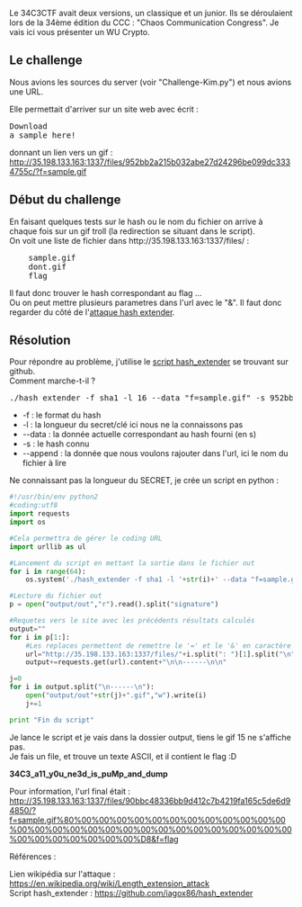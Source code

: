 Le 34C3CTF avait deux versions, un classique et un junior. Ils se déroulaient lors de la 34ème édition du CCC : "Chaos Communication Congress".
Je vais ici vous présenter un WU Crypto.

<h2>Le challenge</h2>

Nous avions les sources du server (voir "Challenge-Kim.py") et nous avions une URL.

Elle permettait d'arriver sur un site web avec écrit : <pre>Download a sample here!</pre> donnant un lien vers un gif : http://35.198.133.163:1337/files/952bb2a215b032abe27d24296be099dc3334755c/?f=sample.gif

<h2>Début du challenge</h2>
En faisant quelques tests sur le hash ou le nom du fichier on arrive à chaque fois sur un gif troll (la redirection se situant dans le script).
</br>On voit une liste de fichier dans http://35.198.133.163:1337/files/ :
<pre>
    sample.gif
    dont.gif
    flag
</pre>
Il faut donc trouver le hash correspondant au flag ... 
</br>Ou on peut mettre plusieurs parametres dans l'url avec le "&". Il faut donc regarder du côté de l'<a href="https://en.wikipedia.org/wiki/Length_extension_attack">attaque hash extender</a>.


<h2>Résolution</h2>
Pour répondre au problème, j'utilise le <a href="https://github.com/iagox86/hash_extender">script hash_extender</a> se trouvant sur github.
</br>Comment marche-t-il ?

<pre>./hash_extender -f sha1 -l 16 --data "f=sample.gif" -s 952bb2a215b032abe27d24296be099dc3334755c --append "&f=flag" </pre>

<ul>
	<li>-f : le format du hash</li>
	<li>-l : la longueur du secret/clé ici nous ne la connaissons pas</li>
	<li>--data : la donnée actuelle correspondant au hash fourni (en s)</li>
	<li>-s : le hash connu</li>
	<li>--append : la donnée que nous voulons rajouter dans l'url, ici le nom du fichier à lire</li>
</ul>

Ne connaissant pas la longueur du SECRET, je crée un script en python :

``` python
#!/usr/bin/env python2
#coding:utf8
import requests
import os

#Cela permettra de gérer le coding URL
import urllib as ul

#Lancement du script en mettant la sortie dans le fichier out
for i in range(64):
	os.system('./hash_extender -f sha1 -l '+str(i)+' --data "f=sample.gif" -s 952bb2a215b032abe27d24296be099dc3334755c --append "&f=flag" >> output/out')

#Lecture du fichier out
p = open("output/out","r").read().split("signature")

#Requetes vers le site avec les précédents résultats calculés
output=""
for i in p[1:]:
	#Les replaces permettent de remettre le '=' et le '&' en caractère lisible dans l'url et non encodé
	url="http://35.198.133.163:1337/files/"+i.split(": ")[1].split("\n")[0]+"/?"+ul.quote(i.split("string: ")[1].split("\n")[0].decode("hex")).replace("%3D","=").replace("%26","&")
	output+=requests.get(url).content+"\n\n------\n\n"

j=0
for i in output.split("\n------\n"):
	open("output/out"+str(j)+".gif","w").write(i)
	j+=1

print "Fin du script"
```

Je lance le script et je vais dans la dossier output, tiens le gif 15 ne s'affiche pas.
</br>Je fais un file, et trouve un texte ASCII, et il contient le flag :D

<strong>34C3_a11_y0u_ne3d_is_puMp_and_dump</strong>

Pour information, l'url final était : http://35.198.133.163:1337/files/90bbc48336bb9d412c7b4219fa165c5de6d94850/?f=sample.gif%80%00%00%00%00%00%00%00%00%00%00%00%00%00%00%00%00%00%00%00%00%00%00%00%00%00%00%00%00%00%00%00%00%00%00%00%D8&f=flag

Références :

Lien wikipédia sur l'attaque : https://en.wikipedia.org/wiki/Length_extension_attack
</br>Script hash_extender : https://github.com/iagox86/hash_extender
